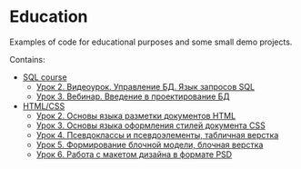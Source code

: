 # Education

Examples of code for educational purposes and some small demo projects.

Contains:
- [SQL course](https://github.com/AlekseyGur/Education/tree/master/SQL)
  - [Урок 2. Видеоурок. Управление БД. Язык запросов SQL](https://github.com/AlekseyGur/Education/tree/master/SQL/lesson_2)
  - [Урок 3. Вебинар. Введение в проектирование БД](https://github.com/AlekseyGur/Education/tree/master/SQL/lesson_3)
- [HTML/CSS](https://github.com/AlekseyGur/Education/tree/master/HTML-CSS)
  - [Урок 2. Основы языка разметки документов HTML](https://github.com/AlekseyGur/Education/tree/master/HTML-CSS/lesson_2)
  - [Урок 3. Основы языка оформления стилей документа CSS](https://github.com/AlekseyGur/Education/tree/master/HTML-CSS/lesson_3)
  - [Урок 4. Псевдоклассы и псевдоэлементы, табличная верстка](https://github.com/AlekseyGur/Education/tree/master/HTML-CSS/lesson_4)
  - [Урок 5. Формирование блочной модели, блочная верстка](https://github.com/AlekseyGur/Education/tree/master/HTML-CSS/lesson_5)
  - [Урок 6. Работа с макетом дизайна в формате PSD](https://github.com/AlekseyGur/Education/tree/master/HTML-CSS/lesson_6)

